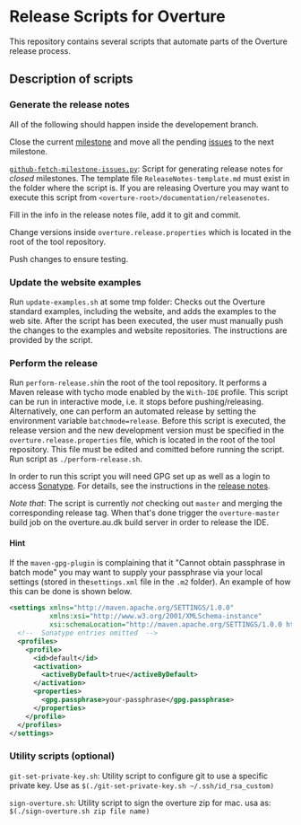 # Release Scripts for Overture

This repository contains several scripts that automate parts of the Overture release process.

## Description of scripts

### Generate the release notes

All of the following should happen inside the developement branch.

Close the current [milestone](https://github.com/overturetool/overture/milestones) and move all the pending [issues](https://github.com/overturetool/overture/issues) to the next milestone. 

[`github-fetch-milestone-issues.py`](https://raw.githubusercontent.com/overturetool/overture-release-scripts/master/github-fetch-milestone-issues.py): Script for generating release notes for *closed* milestones. The template file `ReleaseNotes-template.md` must exist in the folder where the script is. If you are releasing Overture you may want to execute this script from `<overture-root>/documentation/releasenotes`.

Fill in the info in the release notes file, add it to git and commit.

Change versions inside `overture.release.properties` which is located in the root of the tool repository.

Push changes to ensure testing.

### Update the website examples

Run `update-examples.sh` at some tmp folder: Checks out the Overture standard examples, including the website, and adds the examples to the web site. After the script has been executed, the user must manually push the changes to the examples and website repositories. The instructions are provided by the script.

### Perform the release

Run `perform-release.sh`in the root of the tool repository. It performs a Maven release with tycho mode enabled by the `With-IDE` profile. This script can be run in interactive mode, i.e. it stops before pushing/releasing. Alternatively, one can perform an automated release by setting the environment variable `batchmode=release`. Before this script is executed, the release version and the new development version must be specified in the `overture.release.properties` file, which is located in the root of the tool repository. This file must be edited and comitted before running the script. Run script as `./perform-release.sh`.

In order to run this script you will need GPG set up as well as a login to access [Sonatype](http://oss.sonatype.org). For details, see the instructions in the [release notes](https://github.com/overturetool/overture/wiki/Release-Process).

_Note that_: The script is currently *not* checking out `master` and merging the corresponding release tag. When that's done trigger the `overture-master` build job on the overture.au.dk build server in order to release the IDE. 

#### Hint

If the `maven-gpg-plugin` is complaining that it "Cannot obtain passphrase in batch mode" you may want to supply your passphrase via your local settings (stored in the`settings.xml` file in the `.m2` folder). An example of how this can be done is shown below.

```XML
<settings xmlns="http://maven.apache.org/SETTINGS/1.0.0"
          xmlns:xsi="http://www.w3.org/2001/XMLSchema-instance"
          xsi:schemaLocation="http://maven.apache.org/SETTINGS/1.0.0 http://maven.apache.org/xsd/settings-1.0.0.xsd">
  <!--  Sonatype entries omitted  -->
  <profiles>
    <profile>
      <id>default</id>
      <activation>
        <activeByDefault>true</activeByDefault>
      </activation>
      <properties>
        <gpg.passphrase>your-passphrase</gpg.passphrase>
      </properties>
    </profile>
  </profiles>
</settings>

```

### Utility scripts (optional)

`git-set-private-key.sh`: Utility script to configure git to use a specific private key. Use as `$(./git-set-private-key.sh ~/.ssh/id_rsa_custom)`

`sign-overture.sh`: Utility script to sign the overture zip for mac. usa as: `$(./sign-overture.sh zip file name)`

